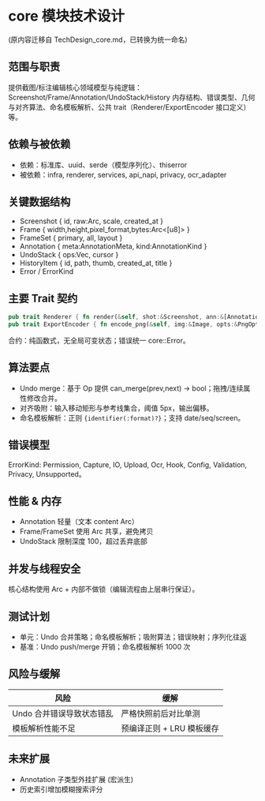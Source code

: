 # core 模块技术设计

(原内容迁移自 TechDesign_core.md，已转换为统一命名)

## 范围与职责
提供截图/标注编辑核心领域模型与纯逻辑：Screenshot/Frame/Annotation/UndoStack/History 内存结构、错误类型、几何与对齐算法、命名模板解析、公共 trait（Renderer/ExportEncoder 接口定义）等。

## 依赖与被依赖
- 依赖：标准库、uuid、serde（模型序列化）、thiserror
- 被依赖：infra, renderer, services, api_napi, privacy, ocr_adapter

## 关键数据结构
- Screenshot { id, raw:Arc<FrameSet>, scale, created_at }
- Frame { width,height,pixel_format,bytes:Arc<[u8]> }
- FrameSet { primary, all, layout }
- Annotation { meta:AnnotationMeta, kind:AnnotationKind }
- UndoStack { ops:Vec<UndoOp>, cursor }
- HistoryItem { id, path, thumb, created_at, title }
- Error / ErrorKind

## 主要 Trait 契约
```rust
pub trait Renderer { fn render(&self, shot:&Screenshot, ann:&[Annotation]) -> Result<Image>; }
pub trait ExportEncoder { fn encode_png(&self, img:&Image, opts:&PngOptions)->Result<Vec<u8>>; fn encode_jpeg(&self,img:&Image,opts:&JpegOptions)->Result<Vec<u8>>; }
```
合约：纯函数式，无全局可变状态；错误统一 core::Error。

## 算法要点
- Undo merge：基于 Op 提供 can_merge(prev,next) -> bool；拖拽/连续属性修改合并。
- 对齐吸附：输入移动矩形与参考线集合，阈值 5px，输出偏移。
- 命名模板解析：正则 `{identifier(:format)?}`；支持 date/seq/screen。

## 错误模型
ErrorKind: Permission, Capture, IO, Upload, Ocr, Hook, Config, Validation, Privacy, Unsupported。

## 性能 & 内存
- Annotation 轻量（文本 content Arc<str>）
- Frame/FrameSet 使用 Arc 共享，避免拷贝
- UndoStack 限制深度 100，超过丢弃底部

## 并发与线程安全
核心结构使用 Arc + 内部不做锁（编辑流程由上层串行保证）。

## 测试计划
- 单元：Undo 合并策略；命名模板解析；吸附算法；错误映射；序列化往返
- 基准：Undo push/merge 开销；命名模板解析 1000 次

## 风险与缓解
| 风险 | 缓解 |
|------|------|
| Undo 合并错误导致状态错乱 | 严格快照前后对比单测 |
| 模板解析性能不足 | 预编译正则 + LRU 模板缓存 |

## 未来扩展
- Annotation 子类型外挂扩展 (宏派生)
- 历史索引增加模糊搜索评分
